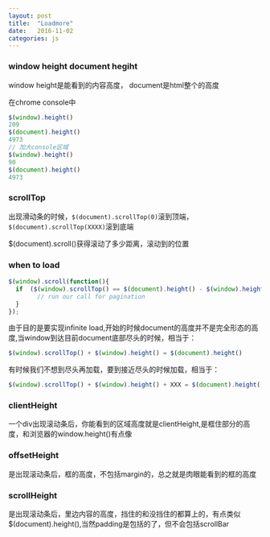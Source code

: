 ```yaml
---
layout: post
title:  "Loadmore"
date:   2016-11-02
categories: js
---
```


### window height document hegiht

window height是能看到的内容高度， document是html整个的高度

在chrome console中

```js
$(window).height()
209
$(document).height()
4973
// 加大console区域
$(window).height()
90
$(document).height()
4973
```

### scrollTop

出现滑动条的时候，`$(document).scrollTop(0)`滚到顶端，`$(document).scrollTop(XXXX)`滚到底端

$(document).scroll()获得滚动了多少距离，滚动到的位置

### when to load

```js
$(window).scroll(function(){
  if  ($(window).scrollTop() == $(document).height() - $(window).height()){
        // run our call for pagination
  }
});
```

由于目的是要实现infinite load,开始的时候document的高度并不是完全形态的高度,当window到达目前document底部尽头的时候，相当于：

```js
$(window).scrollTop() + $(window).height() = $(document).height()
```

有时候我们不想到尽头再加载，要到接近尽头的时候加载，相当于：

```js
$(window).scrollTop() + $(window).height() + XXX = $(document).height()
```

### clientHeight

一个div出现滚动条后，你能看到的区域高度就是clientHeight,是框住部分的高度，和浏览器的window.height()有点像

### offsetHeight

是出现滚动条后，框的高度，不包括margin的，总之就是肉眼能看到的框的高度

### scrollHeight

是出现滚动条后，里边内容的高度，挡住的和没挡住的都算上的，有点类似$(document).height(),当然padding是包括的了，但不会包括scrollBar
